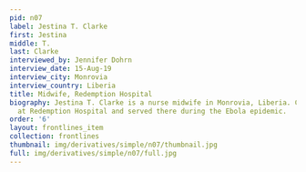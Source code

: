 ```yaml
---
pid: n07
label: Jestina T. Clarke
first: Jestina
middle: T.
last: Clarke
interviewed_by: Jennifer Dohrn
interview_date: 15-Aug-19
interview_city: Monrovia
interview_country: Liberia
title: Midwife, Redemption Hospital
biography: Jestina T. Clarke is a nurse midwife in Monrovia, Liberia. Clarke works
  at Redemption Hospital and served there during the Ebola epidemic.
order: '6'
layout: frontlines_item
collection: frontlines
thumbnail: img/derivatives/simple/n07/thumbnail.jpg
full: img/derivatives/simple/n07/full.jpg
---
```

